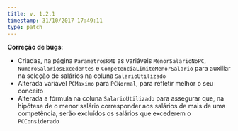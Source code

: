 ```yaml
---
title: v. 1.2.1
timestamp: 31/10/2017 17:49:11
type: patch
---
```


**Correção de bugs**:
+ Criadas, na página `ParametrosRMI` as variáveis `MenorSalarioNoPC`, `NumeroSalariosExcedentes` e `CompetenciaLimiteMenorSalario` para auxiliar na seleção de salários na coluna `SalarioUtilizado`
+ Alterada variável `PCMaximo` para `PCNormal`, para refletir melhor o seu conceito 
+ Alterada a fórmula na coluna `SalarioUtilizado` para assegurar que, na hipótese de o menor salário corresponder aos salários de mais de uma competência, serão excluídos os salários que excederem o `PCConsiderado`